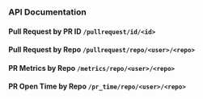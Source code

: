 ### API Documentation

#### Pull Request by PR ID `/pullrequest/id/<id>`



#### Pull Request by Repo `/pullrequest/repo/<user>/<repo>`

#### PR Metrics by Repo `/metrics/repo/<user>/<repo>`

#### PR Open Time by Repo `/pr_time/repo/<user>/<repo>`

